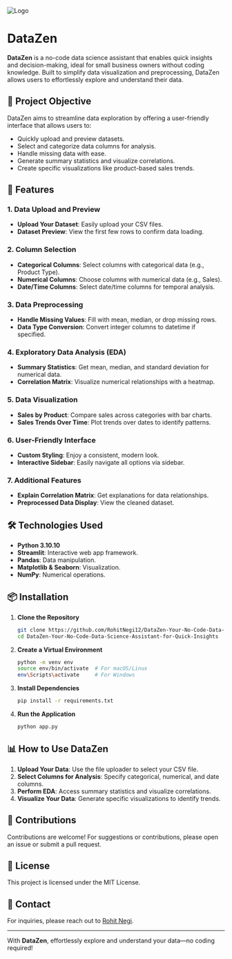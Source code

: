![Logo](https://github.com/Assests/datazen-high-resolution-logo.png)

# DataZen

**DataZen** is a no-code data science assistant that enables quick insights and decision-making, ideal for small business owners without coding knowledge. Built to simplify data visualization and preprocessing, DataZen allows users to effortlessly explore and understand their data.

## 📌 Project Objective

DataZen aims to streamline data exploration by offering a user-friendly interface that allows users to:
- Quickly upload and preview datasets.
- Select and categorize data columns for analysis.
- Handle missing data with ease.
- Generate summary statistics and visualize correlations.
- Create specific visualizations like product-based sales trends.

## 🚀 Features

### 1. Data Upload and Preview
- **Upload Your Dataset**: Easily upload your CSV files.
- **Dataset Preview**: View the first few rows to confirm data loading.

### 2. Column Selection
- **Categorical Columns**: Select columns with categorical data (e.g., Product Type).
- **Numerical Columns**: Choose columns with numerical data (e.g., Sales).
- **Date/Time Columns**: Select date/time columns for temporal analysis.

### 3. Data Preprocessing
- **Handle Missing Values**: Fill with mean, median, or drop missing rows.
- **Data Type Conversion**: Convert integer columns to datetime if specified.

### 4. Exploratory Data Analysis (EDA)
- **Summary Statistics**: Get mean, median, and standard deviation for numerical data.
- **Correlation Matrix**: Visualize numerical relationships with a heatmap.

### 5. Data Visualization
- **Sales by Product**: Compare sales across categories with bar charts.
- **Sales Trends Over Time**: Plot trends over dates to identify patterns.

### 6. User-Friendly Interface
- **Custom Styling**: Enjoy a consistent, modern look.
- **Interactive Sidebar**: Easily navigate all options via sidebar.

### 7. Additional Features
- **Explain Correlation Matrix**: Get explanations for data relationships.
- **Preprocessed Data Display**: View the cleaned dataset.

## 🛠️ Technologies Used

- **Python 3.10.10**
- **Streamlit**: Interactive web app framework.
- **Pandas**: Data manipulation.
- **Matplotlib & Seaborn**: Visualization.
- **NumPy**: Numerical operations.

## 📦 Installation

1. **Clone the Repository**
    ```bash
    git clone https://github.com/RohitNegi12/DataZen-Your-No-Code-Data-Science-Assistant-for-Quick-Insights.git
    cd DataZen-Your-No-Code-Data-Science-Assistant-for-Quick-Insights
    ```

2. **Create a Virtual Environment**
    ```bash
    python -m venv env
    source env/bin/activate  # For macOS/Linux
    env\Scripts\activate     # For Windows
    ```

3. **Install Dependencies**
    ```bash
    pip install -r requirements.txt
    ```

4. **Run the Application**
    ```bash
    python app.py
    ```

## 📊 How to Use DataZen

1. **Upload Your Data**: Use the file uploader to select your CSV file.
2. **Select Columns for Analysis**: Specify categorical, numerical, and date columns.
3. **Perform EDA**: Access summary statistics and visualize correlations.
4. **Visualize Your Data**: Generate specific visualizations to identify trends.

## 🤝 Contributions

Contributions are welcome! For suggestions or contributions, please open an issue or submit a pull request.

## 📄 License

This project is licensed under the MIT License.

## 📧 Contact

For inquiries, please reach out to [Rohit Negi](rnegi4560@gmail.com).

---

With **DataZen**, effortlessly explore and understand your data—no coding required!

